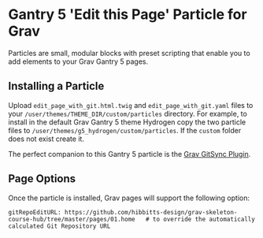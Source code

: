 # Gantry 5 'Edit this Page' Particle for Grav

Particles are small, modular blocks with preset scripting that enable you to add elements to your Grav Gantry 5 pages.

## Installing a Particle

Upload `edit_page_with_git.html.twig` and `edit_page_with_git.yaml` files to your `/user/themes/THEME_DIR/custom/particles` directory. For example, to install in the default Grav Gantry 5 theme Hydrogen copy the two particle files to `/user/themes/g5_hydrogen/custom/particles`. If the `custom` folder does not exist create it.

The perfect companion to this Gantry 5 particle is the [Grav GitSync Plugin](https://github.com/trilbymedia/grav-plugin-git-sync).

## Page Options
Once the particle is installed, Grav pages will support the following option:
```
gitRepoEditURL: https://github.com/hibbitts-design/grav-skeleton-course-hub/tree/master/pages/01.home   # to override the automatically calculated Git Repository URL
